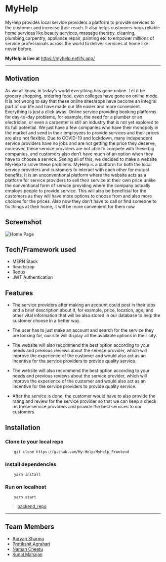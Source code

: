 # MyHelp

MyHelp provides local service providers a platform to provide services to the customer and increase their reach. It also helps customers book reliable home services like beauty services, massage therapy, cleaning, plumbing,carpentry, appliance repair, painting etc to empower millions of service professionals across the world to deliver services at home like never before.


 **MyHelp is live at** https://myhelp.netlify.app/
***

## Motivation

As we all know, in today’s world everything has gone online. Let it be grocery shopping,
ordering food, even colleges have gone on online mode. It is not wrong to say that
these online sites/apps have become an integral part of our life and have made our life
easier and more convenient. Everything is just a click away.
Online service providing booking platforms for day-to-day problems, for example, the
need for a plumber or an electrician, or even a carpenter is still an industry that is not
yet explored to its full potential. We just have a few companies who have their monopoly
in the market and send in their employees to provide services and their prices are also
not flexible. Due to COVID-19 and lockdown, many independent service providers have
no jobs and are not getting the price they deserve, moreover, these service providers
are not able to compete with these big companies, and customers also don’t have much
of an option when they have to choose a service.
Seeing all of this, we decided to make a website MyHelp to solve these problems.
MyHelp is a platform for both the local service providers and customers to interact with
each other for mutual benefits. It is an unconventional platform where the website acts
as a platform for service providers to sell their service at their own price unlike the
conventional form of service providing where the company actually employs people to
provide service. This will also be beneficial for the customers as they will have more
options to choose from and also more choices for the prices. Also now they don’t have
to call or find someone to fix things at their home, it will be more convenient for them
now

## Screenshot

![Home Page](https://github.com/My-Help/MyHelp_Frontend/blob/master/public/images/homepage.png)

## Tech/Framework used

- MERN Stack
- Reactstrap
- Redux
- JWT Authentication

## Features

- The service providers after making an account could post in their jobs and a brief
description about it, for example, price, location, age, and other vital information
that will be also stored in our database to help the customer choose in a better
way.

- The user has to just make an account and search for the service they are looking
for, our site will display all the available options in their city.

- The website will also recommend the best option according to your needs and
previous reviews about the service provider, which will improve the experience of
the customer and would also act as an incentive for the service providers to
provide quality service.

- The website will also recommend the best option according to your needs and
previous reviews about the service provider, which will improve the experience of
the customer and would also act as an incentive for the service providers to
provide quality service.

- After the service is done, the customer would have to also provide the rating and
review for the service provider so that we can keep a check on these service
providers and provide the best services to our customers.


## Installation

### Clone to your local repo

```
    git clone https://github.com/My-Help/MyHelp_Frontend
```

### Install dependencies

```
    yarn install
```

### Run on localhost

```
    yarn start
```
> [backend_repo](https://github.com/My-Help/MyHelp_Backend)
***
 

## Team Members

- [Aaryan Sharma](https://github.com/Aaryan8751)
- [Pratikshit Agrahari](https://github.com/Pratikshit09)
- [Naman Cheetu](https://github.com/namancheetu)
- [Kunal Mahajan](https://github.com/kunalmahajan12)

